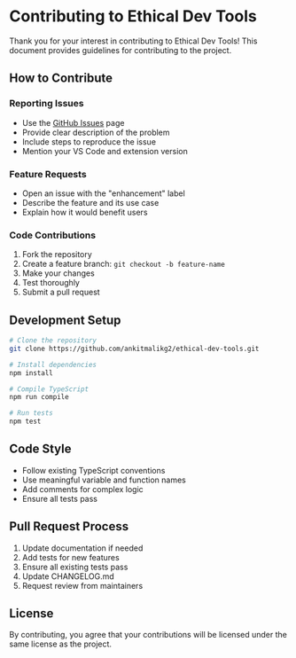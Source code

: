 # Contributing to Ethical Dev Tools

Thank you for your interest in contributing to Ethical Dev Tools! This document provides guidelines for contributing to the project.

## How to Contribute

### Reporting Issues
- Use the [GitHub Issues](https://github.com/ankitmalikg2/ethical-dev-tools/issues) page
- Provide clear description of the problem
- Include steps to reproduce the issue
- Mention your VS Code and extension version

### Feature Requests
- Open an issue with the "enhancement" label
- Describe the feature and its use case
- Explain how it would benefit users

### Code Contributions
1. Fork the repository
2. Create a feature branch: `git checkout -b feature-name`
3. Make your changes
4. Test thoroughly
5. Submit a pull request

## Development Setup

```bash
# Clone the repository
git clone https://github.com/ankitmalikg2/ethical-dev-tools.git

# Install dependencies
npm install

# Compile TypeScript
npm run compile

# Run tests
npm test
```

## Code Style
- Follow existing TypeScript conventions
- Use meaningful variable and function names
- Add comments for complex logic
- Ensure all tests pass

## Pull Request Process
1. Update documentation if needed
2. Add tests for new features
3. Ensure all existing tests pass
4. Update CHANGELOG.md
5. Request review from maintainers

## License
By contributing, you agree that your contributions will be licensed under the same license as the project.